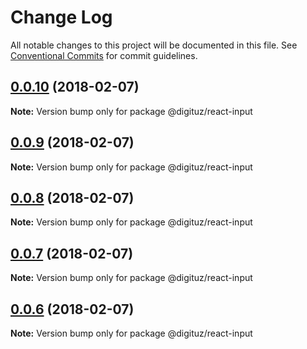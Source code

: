 # Change Log

All notable changes to this project will be documented in this file.
See [Conventional Commits](https://conventionalcommits.org) for commit guidelines.

<a name="0.0.10"></a>
## [0.0.10](https://github.com/Digituz/react-components/compare/v0.0.9...v0.0.10) (2018-02-07)




**Note:** Version bump only for package @digituz/react-input

<a name="0.0.9"></a>
## [0.0.9](https://github.com/Digituz/react-components/compare/v0.0.8...v0.0.9) (2018-02-07)




**Note:** Version bump only for package @digituz/react-input

<a name="0.0.8"></a>
## [0.0.8](https://github.com/Digituz/react-components/compare/v0.0.6...v0.0.8) (2018-02-07)




**Note:** Version bump only for package @digituz/react-input

<a name="0.0.7"></a>
## [0.0.7](https://github.com/Digituz/react-components/compare/v0.0.6...v0.0.7) (2018-02-07)




**Note:** Version bump only for package @digituz/react-input

<a name="0.0.6"></a>
## [0.0.6](https://github.com/Digituz/react-components/compare/v0.0.5...v0.0.6) (2018-02-07)




**Note:** Version bump only for package @digituz/react-input
